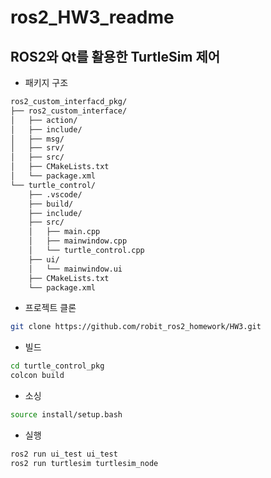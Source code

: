 # ros2_HW3_readme

## ROS2와 Qt를 활용한 TurtleSim 제어

- 패키지 구조

```bash
ros2_custom_interfacd_pkg/
├── ros2_custom_interface/        
│   ├── action/
│   ├── include/
│   ├── msg/                    
│   ├── srv/
│   ├── src/
│   ├── CMakeLists.txt            
│   └── package.xml               
└── turtle_control/               
    ├── .vscode/
    ├── build/
    ├── include/
    ├── src/
    │   ├── main.cpp              
    │   ├── mainwindow.cpp        
    │   └── turtle_control.cpp    
    ├── ui/
    │   └── mainwindow.ui         
    ├── CMakeLists.txt            
    └── package.xml              

```

- 프로젝트 클론

```bash
git clone https://github.com/robit_ros2_homework/HW3.git
```

- 빌드

```bash
cd turtle_control_pkg
colcon build
```

- 소싱

```bash
source install/setup.bash
```

- 실행

```bash
ros2 run ui_test ui_test
ros2 run turtlesim turtlesim_node
```
